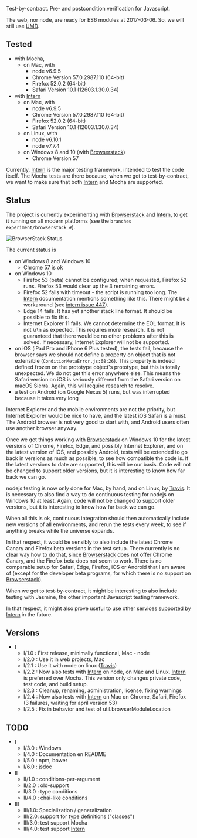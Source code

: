 Test-by-contract. Pre- and postcondition verification for Javascript.

The web, nor node, are ready for ES6 modules at 2017-03-06.
So, we will still use [UMD].

Tested
------

* with Mocha,
  * on Mac, with
    * node v6.9.5
    * Chrome Version 57.0.2987.110 (64-bit)
    * Firefox 52.0.2 (64-bit)
    * Safari Version 10.1 (12603.1.30.0.34)
* with [Intern]
  * on Mac, with
    * node v6.9.5
    * Chrome Version 57.0.2987.110 (64-bit)
    * Firefox 52.0.2 (64-bit)
    * Safari Version 10.1 (12603.1.30.0.34)
  * on Linux, with
    * node v6.10.1
    * node v7.7.4
  * on Windows 8 and 10 (with [Browserstack])
    * Chrome Version 57

Currently, [Intern] is the major testing framework, intended to test the code itself.
The Mocha tests are there because, when we get to test-by-contract, we want to make sure that both [Intern] and
Mocha are supported.


Status
------

The project is currently experimenting with [Browserstack] and [Intern], to get it running on all modern platforms
(see the `branches experiment/browserstack_#`). 

![BrowserStack Status]

The current status is
* on Windows 8 and Windows 10
  * Chrome 57 is ok
* on Windows 10
  * Firefox 53 (beta) cannot be configured; when requested, Firefox 52 runs. Firefox 53 would clear up the 3 
    remaining errors.
  * Firefox 52 fails with timeout - the script is running too long. The [Intern] documentation mentions something 
    like this. There might be a workaround (see [intern issue 447]).
  * Edge 14 fails. It has yet another stack line format. It should be possible to fix this.
  * Internet Explorer 11 fails. We cannot determine the EOL format. It is not \r\n as expected. This requires more
    research. It is not guaranteed that there would be no other problems after this is solved. If necessary,
    Internet Explorer will not be supported.
* on iOS (iPad Pro and iPhone 6 Plus tested), the tests fail, because the browser says we should not
  define a property on object that is not extensible (`ConditionMetaError.js:68:26`). This property is indeed defined
  frozen on the prototype object's prototype, but this is totally unexpected. We do not get this error anywhere else.
  This means the Safari version on iOS is seriously different from the Safari version on macOS Sierra. Again,
  this will require research to resolve.
* a test on Android (on Google Nexus 5) runs, but was interrupted because it takes very long

Internet Explorer and the mobile environments are not the priority, but Internet Explorer would be nice to have,
and the latest iOS Safari is a must. The Android browser is not very good to start with, and Android users often
use another browser anyway.

Once we get things working with [Browserstack] on Windows 10 for the latest versions of Chrome, Firefox, Edge,
and possibly Internet Explorer, and on the latest version of iOS, and possibly Android, tests will be extended to
go back in versions as much as possible, to see how compatible the code is. If the latest versions to date are
supported, this will be our basis. Code will not be changed to support older versions, but it is interesting to
know how far back we can go.

nodejs testing is now only done for Mac, by hand, and on Linux, by [Travis]. It is necessary to also find a way to
do continuous testing for nodejs on Windows 10 at least. Again, code will not be changed to support older versions, 
but it is interesting to know how far back we can go.
 
When all this is ok, continuous integration should then automatically include new versions of all environments,
and rerun the tests every week, to see if anything breaks while the universe expands.

In that respect, it would be sensibly to also include the latest Chrome Canary and Firefox beta versions in the
test setup. There currently is no clear way how to do that, since [Browserstack] does not offer Chrome Canary, and 
the Firefox beta does not seem to work. There is no comparable setup for Safari, Edge, Firefox, iOS or Android that
I am aware of (except for the developer beta programs, for which there is no support on [Browserstack]).

When we get to test-by-contract, it might be interesting to also include testing with Jasmine, the other important
Javascript testing framework.

In that respect, it might also prove useful to use other services [supported by Intern] in the future.


Versions
--------

* I
  * I/1.0  : First release, minimally functional, Mac - node
  * I/2.0  : Use it in web projects, Mac
  * I/2.1  : Use it with node on linux ([Travis])
  * I/2.2  : Now also tests with [Intern] on node, on Mac and Linux.
             [Intern] is preferred over Mocha. This version only changes private code,
             test code, and build setup.
  * I/2.3  : Cleanup, renaming, administration, license, fixing warnings
  * I/2.4  : Now also tests with [Intern] on Mac on Chrome, Safari, 
             Firefox (3 failures, waiting for april version 53)
  * I/2.5  : Fix in behavior and test of util.browserModuleLocation



TODO
----

* I
  * I/3.0  : Windows
  * I/4.0  : Documentation en README
  * I/5.0  : npm, bower
  * I/6.0  : jsdoc
* II
  * II/1.0 : conditions-per-argument
  * II/2.0 : old-support
  * II/3.0 : type conditions
  * II/4.0 : chai-like conditions
* III
  * III/1.0: Specialization / generalization
  * III/2.0: support for type definitions ("classes")
  * III/3.0: test support Mocha
  * III/4.0: test support [Intern]
  

  
  
[UMD]: http://davidbcalhoun.com/2014/what-is-amd-commonjs-and-umd/
[Travis]: https://travis-ci.org
[intern issue 447]: https://github.com/theintern/intern/issues/477
[Intern]: https://theintern.github.io
[Browserstack]: https://www.browserstack.com/
[supported by Intern]: https://theintern.github.io/intern/#hosted-selenium
[BrowserStack Status]: https://www.browserstack.com/automate/badge.svg?badge_key=aEZaaFphdUw4L0p1Wk1RZHRhdGk5OEFlYmlsVlVtWDgwb2JTT1R2WnRBST0tLWVaamdQdWszYzFwbXNad2Mrd1JuaFE9PQ==--02f4bb9220a2c3ad513a12c26c9a45345584f230
